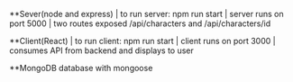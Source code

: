 **Sever(node and express) |
to run server: npm run start |
server runs on port 5000 |
two routes exposed /api/characters and /api/characters/id


**Client(React) |
to run client: npm run start |
client runs on port 3000 |
consumes API from backend and displays to user

**MongoDB database with mongoose
